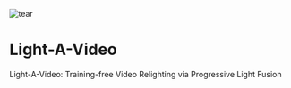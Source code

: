 ![tear](https://github.com/user-attachments/assets/e835a028-d24a-4225-af18-f6c852f346de)
# Light-A-Video
Light-A-Video: Training-free Video Relighting via Progressive Light Fusion
